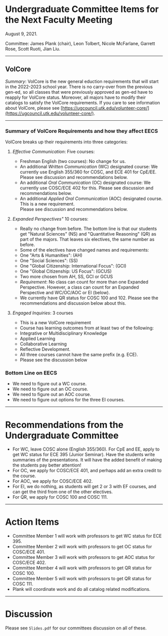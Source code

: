 # Undergraduate Committee Items for the Next Faculty Meeting

August 9, 2021.

Committee: James Plank (chair), Leon Tolbert, Nicole McFarlane, Garrett Rose, Scott Ruoti, Jian Liu.

------
## VolCore

*Summary*: VolCore is the new general eduction requirements that will start in the
2022-2023 school year.  There is no carry-over from the previous gen-ed, so all classes
that were previously approved as gen-ed have to reapply for VolCore status.  Moreover,
all majors have to modify their catalogs to satisfy the VolCore requirements.
If you care to see information about VolCore, please see
[https://ugcouncil.utk.edu/volunteer-core/](https://ugcouncil.utk.edu/volunteer-core/).

--------
### Summary of VolCore Requirements and how they affect EECS

VolCore breaks up their requirements into three categories:

1. *Effective Communication*: Five courses:
    - Freshman English (two courses): No change for us.
    - An additional *Written Communication* (WC) designated course:
      We currently use English 355/360 for COSC, and ECE 401
      for CpE/EE.  Please see discussion and recommendations below.
    - An additional *Oral Communication* (OC) designated course:
      We currently use COSC/ECE 402 for this.  Please see discussion and recommendations below.
    - An additional *Applied Oral Communication* (AOC) designated course.
      This is a new requirement.  
      Please see discussion and recommendations below.

2. *Expanded Perspectives"* 10 courses:
    - Really no change from before.  The bottom line is that our students get "Natural Sciences"
      (NS) and "Quantitative Reasoning" (QR) as part of the majors.  That leaves six electives,
      the same number as before.
    - Some of the electives have changed names and requirements:
    - One "Arts & Humanities": (AH)
    - One "Social Sciences": (SS)
    - One "Global Citizenship: International Focus": (GCI)
    - One "Global Citizenship: US Focus": (GCUS)
    - Two more chosen from AH, SS, GCI or GCUS
    - *Requirement*: No class can count for more than one Expanded Perspective.  However, a
      class can count for an Expanded Perspective and WC/OC/AOC or EI (below).
    - We currently have QR status for COSC 100 and 102.  Please see the recommendations
      and discussion below about this.

3. *Engaged Inquiries*: 3 courses
    - This is a new VolCore requirement
    - Course has learning outcomes from at least two of the following:
    - Integrative or Multidisciplinary Knowledge
    - Applied Learning
    - Collaborative Learning
    - Reflective Development.
    - All three courses cannot have the same prefix (e.g. ECE).
    - Please see the discussion below

### Bottom Line on EECS

- We need to figure out a WC course.
- We need to figure out an OC course.
- We need to figure out an AOC course.
- We need to figure out options for the three EI courses.

--------------
# Recommendations from the Undergraduate Committee

- For WC, leave COSC alone (English 355/360).  For CpE and EE, apply to get WC status for
  ECE 395 (Junior Seminar).  Have the students write summaries of the presentations.  It will
  have the added benefit of making the students pay better attention!
- For OC, we apply for COSC/ECE 401, and perhaps add an extra credit to the course.
- For AOC, we apply for COSC/ECE 402.
- For EI, we do nothing, as students will get 2 or 3 with EF courses, and can get the third
  from one of the other electives.
- For QR, we apply for COSC 100 and COSC 111.

--------------
# Action Items

- Committee Member 1 will work with professors to get WC status for ECE 395.
- Committee Member 2 will work with professors to get OC status for COSC/ECE 401.
- Committee Member 3 will work with professors to get AOC status for COSC/ECE 402.
- Committee Member 4 will work with professors to get QR status for COSC 100.
- Committee Member 5 will work with professors to get QR status for COSC 111.
- Plank will coordinate work and do all catalog related modifications.

--------------
# Discussion 

Please see `Slides.pdf` for our committees discussion on all of these.
